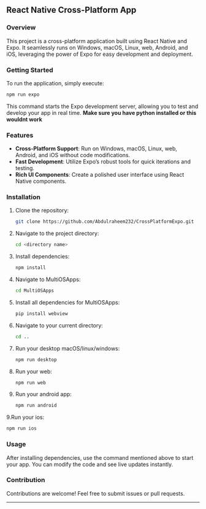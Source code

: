 
## React Native Cross-Platform App

### Overview
This project is a cross-platform application built using React Native and Expo. It seamlessly runs on Windows, macOS, Linux, web, Android, and iOS, leveraging the power of Expo for easy development and deployment.

### Getting Started
To run the application, simply execute:

```bash
npm run expo
```

This command starts the Expo development server, allowing you to test and develop your app in real time.
**Make sure you have python installed or this wouldnt work**

### Features
- **Cross-Platform Support**: Run on Windows, macOS, Linux, web, Android, and iOS without code modifications.
- **Fast Development**: Utilize Expo’s robust tools for quick iterations and testing.
- **Rich UI Components**: Create a polished user interface using React Native components.

### Installation
1. Clone the repository:
   ```bash
   git clone https://github.com/Abdulraheem232/CrossPlatformExpo.git
   ```
2. Navigate to the project directory:
   ```bash
   cd <directory name>
   ```
3. Install dependencies:
   ```bash
   npm install
   ```
4. Navigate to MultiOSApps:
   ```bash
   cd MultiOSApps
   ```
5. Install all dependencies for MultiOSApps:
   ```bash
   pip install webview
   ```
6. Navigate to your current directory:
   ```bash
   cd ..
   ```
6. Run your desktop macOS/linux/windows:
   ```bash
   npm run desktop
   ```
7. Run your web:
   ```bash
   npm run web
   ```
8. Run your android app:
   ```bash
   npm run android
   ```
9.Run your ios:
   ```bash
   npm run ios
   ```

### Usage
After installing dependencies, use the command mentioned above to start your app. You can modify the code and see live updates instantly.

### Contribution
Contributions are welcome! Feel free to submit issues or pull requests.

---
